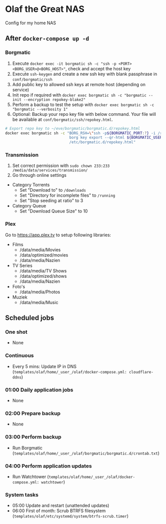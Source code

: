 # Olaf the Great NAS
Config for my home NAS

## After `docker-compose up -d`
### Borgmatic
1. Execute `docker exec -it borgmatic sh -c "ssh -p <PORT> <BORG_USER>@<BORG_HOST>"`, check and accept the host key
2. Execute `ssh-keygen` and create a new ssh key with blank passphrase in `conf/borgmatic/ssh`
3. Add public key to allowed ssh keys at remote host (depending on service)
4. Init repo if required with `docker exec borgmatic sh -c "borgmatic --init --encryption repokey-blake2"`
5. Perform a backup to test the setup with `docker exec borgmatic sh -c "borgmatic --verbosity 1"`
6. Optional: Backup your repo key file with below command. Your file will be available at `conf/borgmatic/ssh/repokey.html`.
```bash
# Export repo key to ~/eve/borgmatic/borgmatic.d/repokey.html
docker exec borgmatic sh -c "BORG_RSH=\"ssh -p${BORGMATIC_PORT:?} -i /root/.ssh/BorgHost\" \
                             borg key export --qr-html ${BORGMATIC_USER:?}@${BORGMATIC_HOST:?}:${BORGMATIC_PATH:?} \
                             /etc/borgmatic.d/repokey.html"
```

### Transmission
1. Set correct permission with `sudo chown 233:233 /media/data/services/transmission/`
2. Go through online settings
  - Category Torrents
    - Set "Download to" to `/downloads`
    - Set "Directory for incomplete files" to `/running`
    - Set "Stop seeding at ratio" to 3
  - Category Queue
    - Set "Download Queue Size" to 10

### Plex
Go to https://app.plex.tv to setup following libraries:
- Films
  - /data/media/Movies
  - /data/optimized/movies
  - /data/media/Nazien
- TV Series
  - /data/media/TV Shows
  - /data/optimized/shows
  - /data/media/Nazien
- Foto's
  - /data/media/Photos
- Muziek
  - /data/media/Music

## Scheduled jobs
### One shot
- None

### Continuous
- Every 5 mins: Update IP in DNS (`templates/olaf/home/_user_/olaf/docker-compose.yml: cloudflare-ddns`)

### 01:00 Daily application jobs
- None

### 02:00 Prepare backup
- None

### 03:00 Perform backup
- Run Borgmatic (`templates/olaf/home/_user_/olaf/borgmatic/borgmatic.d/crontab.txt`)

### 04:00 Perform application updates
- Run Watchtower (`templates/olaf/home/_user_/olaf/docker-compose.yml: watchtower`)

### System tasks
- 05:00 Update and restart (unattended updates)
- 06:00 First of month: Scrub BTRFS filesystem (`templates/olaf/etc/systemd/system/btrfs-scrub.timer`)
